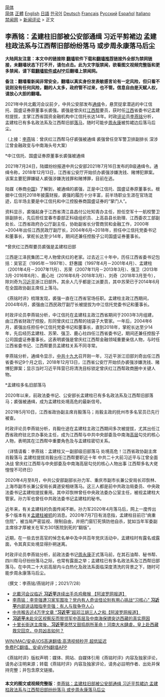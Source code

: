  <!-- 面包屑导航 --> <div class="breadcrumb"><!-- GTranslate: https://gtranslate.io/ -->  <div class="switcher notranslate">  <div class="selected">  <a href="#" onclick="return false;"> 简体</a>  </div>  <div class="option">  <a href="https://www.bannedbook.org" onclick="doGTranslate('zh-CN|zh-CN');jQuery('div.switcher div.selected a').html(jQuery(this).html());return false;" title="简体中文" class="nturl selected"> 简体</a>  <a href="https://www.bannedbook.org/zh-tw/" onclick="doGTranslate('zh-CN|zh-TW');jQuery('div.switcher div.selected a').html(jQuery(this).html());return false;" title="繁體中文" class="nturl"> 正體</a>  <a href="https://www.bannedbook.org/en/" onclick="doGTranslate('zh-CN|en');jQuery('div.switcher div.selected a').html(jQuery(this).html());return false;" title="English" class="nturl"> English</a>  <a href="https://www.bannedbook.org/ja/" onclick="doGTranslate('zh-CN|ja');jQuery('div.switcher div.selected a').html(jQuery(this).html());return false;" title="日本語" class="nturl"> 日語</a>  <a href="https://www.bannedbook.org/ko/" onclick="doGTranslate('zh-CN|ko');jQuery('div.switcher div.selected a').html(jQuery(this).html());return false;" title="한국어" class="nturl"> 한국어</a>  <a href="https://www.bannedbook.org/de/" onclick="doGTranslate('zh-CN|de');jQuery('div.switcher div.selected a').html(jQuery(this).html());return false;" title="Deutsch" class="nturl"> Deutsch</a>  <a href="https://www.bannedbook.org/fr/" onclick="doGTranslate('zh-CN|fr');jQuery('div.switcher div.selected a').html(jQuery(this).html());return false;" title="Français" class="nturl"> Français</a>  <a href="https://www.bannedbook.org/ru/" onclick="doGTranslate('zh-CN|ru');jQuery('div.switcher div.selected a').html(jQuery(this).html());return false;" title="Русский" class="nturl"> Русский</a>  <a href="https://www.bannedbook.org/es/" onclick="doGTranslate('zh-CN|es');jQuery('div.switcher div.selected a').html(jQuery(this).html());return false;" title="Español" class="nturl"> Español</a>  <a href="https://www.bannedbook.org/it/" onclick="doGTranslate('zh-CN|it');jQuery('div.switcher div.selected a').html(jQuery(this).html());return false;" title="Italiano" class="nturl"> Italiano</a>  </div>  </div>      <div class='breadcrumb-sub'><!-- Breadcrumb NavXT 6.3.0 --> <a href="https://www.bannedbook.org/" class="home">禁闻网</a> &gt; <a href="https://www.bannedbook.org/bnews/comments/" class="category">新闻评论</a> &gt; 正文</div></div><h2>李燕铭：孟建柱旧部被公安部通缉 习近平剪裙边 孟建柱政法系与江西帮旧部纷纷落马 或步周永康落马后尘</h2> <p class="notice"><b>大陆网友注意：本文中的链接除 <a href="https://github.com/bannedbook/fanqiang" >翻墙</a>软件下载和<a href="https://github.com/killgcd/justmysocks/blob/master/README.md">翻墙推荐</a>链接外全部为禁网链接，未翻墙状态下打不开，请勿点击。此为文字版禁闻，欲看图文视频完整版和更多禁闻，请下载<a href="https://github.com/bannedbook/fanqiang">翻墙软件或APP</a>后翻墙上禁闻网。</p><p>备注：翻墙看新闻非常安全，翻墙以真实身份发表敏感言论有一定风险，但只看不说则没有任何风险，翻的人太多，政府管不过来，也不管。信息自由是天赋人权，请放心大胆的翻墙。</b></p>  <div class="entry"> <p></p> <p>2021年中共北戴河会议前夕&#65292;中共公安部发布<a href="https://www.bannedbook.org/bnews/tag/%E9%80%9A%E7%BC%89/" class="st_tag internal_tag" rel="tag" title="标签 通缉 下的日志">通缉</a>令&#65292;悬赏捉拿潜逃的中江信托&#12289;国盛证券原董事长裘强&#12290;裘强是曾庆红<a href="https://www.bannedbook.org/bnews/tag/%E6%B1%9F%E8%A5%BF%E5%B8%AE/" class="st_tag internal_tag" rel="tag" title="标签 江西帮 下的日志">江西帮</a>要员&#65292;获时任<a href="https://www.bannedbook.org/bnews/tag/%e6%b1%9f%e8%a5%bf/" class="st_tag internal_tag" rel="tag" title="标签 江西 下的日志">江西</a>省委书记孟建柱提拔&#65292;主掌江西省国资金融机构中江信托长达14年&#12290;时政<span class='wp_keywordlink_affiliate'><a href="https://www.bannedbook.org/bnews/comments/" title="新闻评论" target="_blank">评论</a></span>员<a href="https://www.bannedbook.org/bnews/tag/%e6%9d%8e%e7%87%95%e9%93%ad/" class="st_tag internal_tag" rel="tag" title="标签 李燕铭 下的日志">李燕铭</a>分析&#65292;孟建柱已有多名政法系及江西帮旧部<a href="https://www.bannedbook.org/bnews/tag/%E8%90%BD%E9%A9%AC/" class="st_tag internal_tag" rel="tag" title="标签 落马 下的日志">落马</a>&#65292;随时可能步<span class='wp_keywordlink'><a href="https://www.bannedbook.org/forum2/topic2891.html" title="《周永康其人》《周永康传》" target="_blank">周永康</a></span>被剪裙边后落马后尘&#12290;</p> <p>&#65288;上接&#65306;<a href="https://www.bannedbook.org/bnews/tag/%e6%9d%8e%e7%87%95/" class="st_tag internal_tag" rel="tag" title="标签 李燕 下的日志">李燕</a>铭&#65306;曾庆红江西帮马仔裘强被通缉 裘强曾任空军警卫排副排长 深涉江曾金融政变与中南海头号大案&#65289;</p> <p>   *中江信托&#12289;国盛证券原董事长裘强被通缉</p> <p>2021年7月24日&#65292;陆媒纷纷报道中共公安部2021年7月16日发布的B级通缉令&#12290;通缉令称&#65292;2018年12月13日&#65292;江西省公安厅开始侦办裘强涉嫌洗钱&#12289;赌博犯罪案&#12290;该案主要犯罪嫌疑人裘强涉嫌洗钱罪和赌博罪&#65292;目前在逃&#12290; </p> <p>陆媒&#12298;券商<span class='wp_keywordlink_affiliate'><a href="https://www.bannedbook.org/" title="中国" target="_blank">中国</a></span>&#12299;了解到&#65292;被通缉的裘强&#65292;正是中江信托&#12289;国盛证券原董事长&#12290;根据中江信托2018年披露财报&#65292;裘强的履历十分丰富&#65292;前半场职业生涯在官场混迹&#65292;后半场主要是中江信托和中江控股券商国盛证券的&#8220;掌门人&#8221;&#12290;</p>  <p>资料显示&#65292;裘强起身于江西省清江县昌付公社知青办主任&#65292;担任空军十一航校警卫排副排长&#65292;先后担任宜春市委部正科级组织员&#12289;上高县县长助理&#12289;江西委农工部副处长&#12289;江西省政府办公厅副主任&#65292;协助副省长分管商贸和金融工作&#65292;2000年~2004年出任江西民政厅副厅长&#65292;2004年6月~2018年&#65292;担任中江信托党委书记和董事长&#65292;掌舵长达至少14年&#65292;期间还兼任控股子公司国盛证券董事长&#12290;</p> <p>   *曾庆红江西帮要员裘强是孟建柱旧部</p> <p>江西是江泽民集团二号人物曾庆红的老家&#12290;过去近三十年中&#65292;历任江西省委书记包括&#65306;吴官正&#65288;1995年&#65293;1997年&#65289;&#12289;舒惠國&#65288;1997年4月&#65293;2001年4月&#65289;&#12289;孟建柱&#65288;2001年4月&#65293;2007年11月&#65289;&#12289;苏荣&#65288;2007年11月&#65293;2013年3月&#65289;&#12289;强卫&#65288;2013年3月-2016年6月&#65289;&#12289;鹿心社&#65288;2016年6月-2018年3月&#65289;&#12289;刘奇&#65288;2018年3月至今&#65289;&#65292;除刘奇为<a href="https://www.bannedbook.org/bnews/tag/%e4%b9%a0%e8%bf%91%e5%b9%b3/" class="st_tag internal_tag" rel="tag" title="标签 习近平 下的日志">习近平</a>浙江旧部外&#65292;其余人几乎都是江派要员&#65292;其中苏荣已于2014年6月在全国政协副主席任上落马&#12290;</p> <p>&#12298;燕铭时评&#12299;梳理发现&#65292;裘强一直在江西省官场任职&#12290;孟建柱主政江西期间&#65292;2004年6月&#65292;裘强由江西民政厅副厅长被提拔为中江信托党委书记和董事长&#12290;</p> <p>时政评论员李燕铭分析&#65292;中江信托在孟建柱主政江西省期间于2003年3月组建&#65292;由江西省财政厅控股&#65292;形同曾庆红江西帮的钱袋子大管家&#12290;一年后&#65292;2004年6月&#65292;裘强出任担任中江信托党委书记和董事长&#65292;直到2018年&#65292;掌舵长达至少14年&#65292;先后经历孟建柱&#12289;苏荣&#12289;强卫&#12289;鹿心社四任江西省委书记&#65292;期间还兼任控股子公司国盛证券董事长&#12290;这表明裘强是曾庆红江西帮金融领域重要亲信人物&#65292;与时任江西省委书记&#12289;江西帮要员孟建柱关系不同寻常&#12290;</p> <p>李燕铭分析&#65292;通缉令显示&#65292;<a href="https://www.bannedbook.org/bnews/tag/%e4%b8%ad%e5%85%b1%e5%8d%81%e4%b9%9d%e5%a4%a7/" class="st_tag internal_tag" rel="tag" title="标签 中共十九大 下的日志">中共十九大</a>召开刚一年&#65292;习近平浙江旧部刘奇出任江西省委书记9个月之后&#65292;2018年12月13日&#65292;江西省公安厅开始侦办裘强涉嫌洗钱&#12289;赌博犯罪案&#65307;显示当时习近平阵营已将清洗目标锁定曾庆红江西帮政商圈中关键人物&#12290;</p>  <p>   *孟建柱多名旧部落马</p> <p>2020年以来&#65292;前政法委书记&#12289;公安部长孟建柱已有多名政法系及江西帮旧部落马&#65307;裘强被通缉&#65292;成为孟建柱处境高危的最新信号&#12290;</p> <p>2021年5月10日&#65292;江西省政协副主席肖毅落马&#65307;肖毅主政的抚州市多名官员已先行被查&#12290;</p> <p>时政评论员李燕铭分析&#65292;肖毅仕途在孟建柱主政江西期间多次被提拔&#65292;尤其出任江西省政府驻北京办事处主任&#65292;成为江西帮与中共中央部委及中南海<span class='wp_keywordlink_affiliate'><a href="https://www.bannedbook.org/bnews/ccpdope/" title="中共高层内幕" target="_blank">高层</a></span>勾兑的核心人物&#65292;表明其在江西帮中重要角色及与孟建柱密切关系&#12290;</p> <p>&#65288;详情请看&#65306;李燕铭&#65306;孟建柱又一副部级旧部落马 处境高危&#65281;江西省政协副主席肖毅落马 孟建柱提拔肖毅出任江西帮要职近十年 中共二十大前习近平与江曾全面决战 曾庆红江西帮与中央部委及中南海高层勾兑的核心人物出事 江西帮多名大佬惶惶不可终日&#65289;</p> <p>2020年4月至8月&#65292;中共公安部副部长孙力军&#12289;重庆市副市长兼公安局长邓恢林&#12289;上海市副市长兼公安局长龚道安相继落马&#12290;这三人都是前中共政治局委员&#12289;中央政法委书记孟建柱提拔重用&#12290;其中邓恢林曾任中央政法委办公室主任&#65292;被视孟建柱大管家&#12290;孙力军也曾任中共政法委书记孟建柱的秘书&#12290;</p>  <p>   近年来&#65292;有关孟建柱的负面传闻不断&#12290;孙力军2020年4月落马后&#65292;网上一度传出多个版本有关<a href="https://www.bannedbook.org/bnews/tag/%e5%ad%9f%e5%bb%ba%e6%9f%b1%e8%a2%ab%e6%8a%93/" class="st_tag internal_tag" rel="tag" title="标签 孟建柱被抓 下的日志">孟建柱被抓</a>的消息&#12290;2020年7月7日有消息指&#65292;孟建柱目前已&#8220;病重住院&#8221;&#65292;被当局严密监视&#12289;限制自由&#65292;并把门窗钉死慎防他自杀&#65292;犹如当年军委副主席徐才厚被关在军方301医院到死的&#8220;翻版&#8221;&#12290;</p> <p>近期&#65292;在一些去世高官的悼念名单中及中共百年党庆活动中&#65292;孟建柱时有露名或露面&#65292;令其真实处境显得扑朔迷离&#12290;</p> <p>时政评论员李燕铭分析&#65292;前政法委书记<a href="https://www.bannedbook.org/bnews/tag/%e5%91%a8%e6%b0%b8%e5%ba%b7/" class="st_tag internal_tag" rel="tag" title="标签 周永康 下的日志">周永康</a>正式落马前&#65292;在其石油帮&#12289;秘书帮&#12289;四川帮马仔纷纷落马之际&#65292;也常有露面之举&#65307;孟建柱已有多名政法系及江西帮旧部落马&#65292;在中共二十大前高层内斗白热化及政法系面临深度清洗的背景之下&#65292;随时可能步周永康落马后尘&#12290;</p> <p>&#65288;撰文&#65306;李燕铭/燕铭时评&#65307;2021/7/28&#65289;</p> <ul class='op-related-articles' title='相关阅读'> <li><a href='https://www.bannedbook.org/bnews/cbnews/20210728/1595673.html' target='_blank'>北戴河会议临近 <b>习近平</b>连续出手杀鸡儆猴 【阿波罗网报道】</a></li> <li><a href='https://www.bannedbook.org/bnews/comments/20210728/1595669.html' target='_blank'>李燕铭：李克强遭习家军围攻？党内有人奇谈怪论别有用心挑战“习核心” <b>习近平</b>内部讲话暗指李克强：有人与我争夺人心</a></li> <li><a href='https://www.bannedbook.org/bnews/cnnews/20210728/1595590.html' target='_blank'>中共喉舌近4万字文章 “<b>习近平</b>”超邓江胡三人之和【阿波罗网报道】</a></li> <li><a href='https://www.bannedbook.org/bnews/bannedvideo/20210728/1595503.html' target='_blank'><b>习近平</b>未赴灾区视察反而带领军中高层及中南海保镖突访西藏的真实原因</a></li> <li><a href='https://www.bannedbook.org/bnews/bannedvideo/20210728/1595490.html' target='_blank'>十里长街送主席後，<b>习近平</b>突然又鼓捣厕所革命！河南大水肆虐，皇上赴西藏救灾回京，中共凶吉如何？</a></li> </ul> <p class="texttj"> <a href="https://github.com/bannedbook/fanqiang/wiki/V2ray%E6%9C%BA%E5%9C%BA" target="_blank">WIN/MAC/安卓/iOS高速翻墙:高清视频秒开,超低延迟</a><br/> <a href="https://github.com/bannedbook/fanqiang/wiki/%E7%A6%81%E9%97%BB%E7%BD%91%E5%AE%89%E5%8D%93%E7%BF%BB%E5%A2%99%E6%96%B0%E9%97%BBAPP" target="_blank">免费PC翻墙、安卓VPN翻墙APP</a></p><p>&#12298;燕铭时评&#12299;版权声明&#65306;媒体&#12289;网站&#12289;自媒体引用&#12298;燕铭时评&#12299;内容及独家评论&#65292;请务必注明来源&#65307;转载&#12298;燕铭时评&#12299;内容及独家评论&#65292;请务必註明作者&#12289;出处并保持完整&#65307;并包含原文链接&#12290;  </p> <a name='sharetosocial'></a>  <div style="margin-bottom:5px;padding-bottom:5px;clear:both"> <div id="archive-pix-1" class="banner-ads"> <!-- AuctionX Display platform tag START --> <div id="26318x728x90x621x_ADSLOT2" clicktrack="%%CLICK_URL_ESC%%"></div> <!-- AuctionX Display platform tag END --> </div> <div id="archive-pix-2" class="banner-ads"> <!-- AuctionX Display platform tag START --> <div id="26315x300x250x621x_ADSLOT2" clicktrack="%%CLICK_URL_ESC%%"></div> <!-- AuctionX Display platform tag END --> </div> </div>  <div id="archive-pix-1" class="banner-ads"> <!-- AuctionX Display platform tag START --> <div id="26318x728x90x621x_ADSLOT3" clicktrack="%%CLICK_URL_ESC%%"></div> <!-- AuctionX Display platform tag END --> </div> <div><b>本文的图文或视频完整版</b>：<a href='https://www.bannedbook.org/bnews/comments/20210728/1595684.html'>李燕铭：孟建柱旧部被公安部通缉 习近平剪裙边 孟建柱政法系与江西帮旧部纷纷落马 或步周永康落马后尘</a></div>  </div><!--END ENTRY--> 